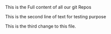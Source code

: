 This is the Full content of all our git Repos

This is the second line of text for testing purpose

This is the third change to this file.


